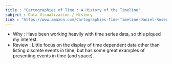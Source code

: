 ```yaml
---
title : "Cartographies of Time : A History of the Timeline"
subject : Data Visualization / History
link : "https://www.amazon.com/Cartographies-Time-Timeline-Daniel-Rosenberg/dp/1616890584"
---
```


* Why : Have been working heavily with time series data, so this piqued my interest.
* Review : Little focus on the display of time dependent data other than listing discrete events in time, but has some great examples of presenting events in time (and space).
